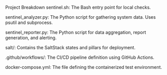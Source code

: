  Project Breakdown
sentinel.sh: The Bash entry point for local checks.

sentinel_analyzer.py: The Python script for gathering system data. Uses psutil and subprocess.

sentinel_reporter.py: The Python script for data aggregation, report generation, and alerting.

salt/: Contains the SaltStack states and pillars for deployment.

.github/workflows/: The CI/CD pipeline definition using GitHub Actions.

docker-compose.yml: The file defining the containerized test environment.

